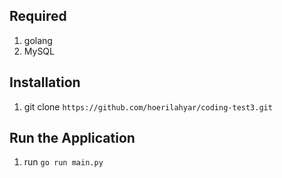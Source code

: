 ## **Required**

1. golang
2. MySQL

## **Installation**

1. git clone `https://github.com/hoerilahyar/coding-test3.git`


## **Run the Application**

1. run `go run main.py`
  